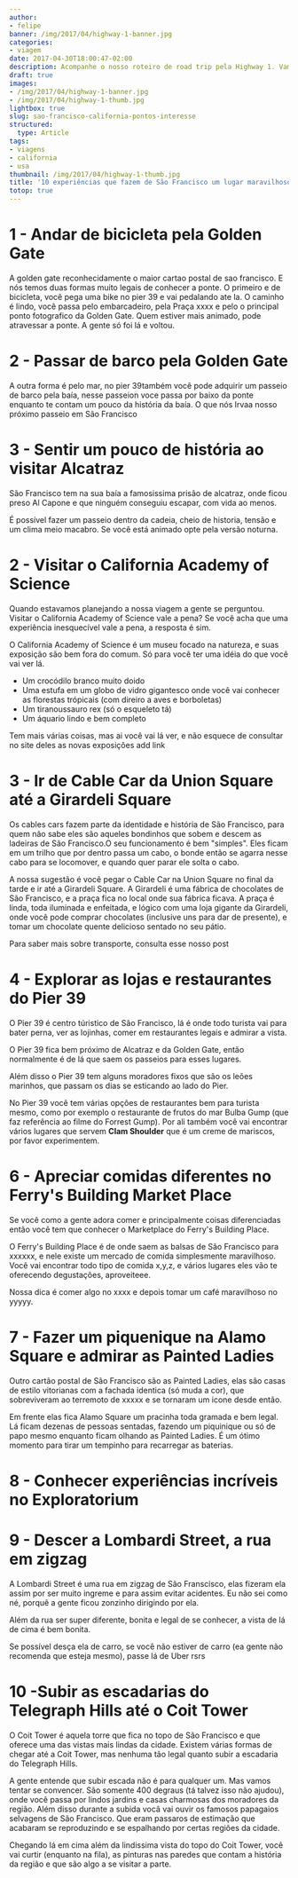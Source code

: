 ```yaml
---
author:
- felipe
banner: /img/2017/04/highway-1-banner.jpg
categories:
- viagem
date: 2017-04-30T18:00:47-02:00
description: Acompanhe o nosso roteiro de road trip pela Highway 1. Vamos falar do Big Sur, o aquário de Monterey, Google, Facebook e muito mais.
draft: true
images:
- /img/2017/04/highway-1-banner.jpg
- /img/2017/04/highway-1-thumb.jpg
lightbox: true
slug: sao-francisco-california-pontos-interesse
structured:
  type: Article
tags:
- viagens
- california
- usa
thumbnail: /img/2017/04/highway-1-thumb.jpg
title: '10 experiências que fazem de São Francisco um lugar maravilhoso para se conhecer'
totop: true
---
```


# 1 - Andar de bicicleta pela Golden Gate

A golden gate reconhecidamente o maior cartao postal de sao francisco. E nós temos duas formas muito legais de conhecer a ponte. O primeiro e de bicicleta, você pega uma bike no pier 39 e vai pedalando ate la. O caminho é lindo, você passa pelo embarcadeiro, pela Praça xxxx e pelo o principal ponto fotografico da Golden Gate. Quem estiver mais animado, pode atravessar a ponte. A gente só foi lá e voltou.



# 2 - Passar de barco pela Golden Gate

A outra forma é pelo mar, no pier 39também você pode adquirir um passeio de barco pela baía, nesse passeion voce passa por baixo da ponte enquanto te contam um pouco da história da baía. O que nós lrvaa nosso próximo passeio em São Francisco

# 3 - Sentir um pouco de história ao visitar Alcatraz

São Francisco tem na sua baía a famosissima prisão de alcatraz, onde ficou preso Al Capone e que ninguém conseguiu escapar, com vida ao menos.

É possível fazer um passeio dentro da cadeia, cheio de historia, tensão e um clima meio macabro. Se você está animado opte pela versão noturna.
# 2 - Visitar o California Academy of Science

Quando estavamos planejando a nossa viagem a gente se perguntou. Visitar o California Academy of Science vale a pena? Se você acha que uma experiência inesquecível vale a pena, a resposta é sim.

O California Academy of Science é um museu focado na natureza, e suas exposição são bem fora do comum. Só para você ter uma idéia do que você vai ver lá.

- Um crocódilo branco muito doido
- Uma estufa em um globo de vidro gigantesco onde você vai conhecer as florestas trópicais (com direiro a aves e borboletas)
- Um tiranoussauro rex (só o esqueleto tá)
- Um áquario lindo e bem completo

Tem mais várias coisas, mas ai você vai lá ver, e não esquece de consultar no site deles as novas exposições add link

# 3 - Ir de Cable Car da Union Square até a Girardeli Square
Os cables cars fazem parte da identidade e história de São Francisco, para quem não sabe eles são aqueles bondinhos que sobem e descem as ladeiras de São Francisco.O seu funcionamento é bem "simples". Eles ficam em um trilho que por dentro passa um cabo, o bonde então se agarra nesse cabo para se locomover, e quando quer parar ele solta o cabo.

A nossa sugestão é você pegar o Cable Car na Union Square no final da tarde e ir até a Girardeli Square. A Girardeli é uma fábrica de chocolates de São Francisco, e a praça fica no local onde sua fábrica ficava. A praça é linda, toda iluminada e enfeitada, e lógico com uma loja gigante da Girardeli, onde você pode comprar chocolates (inclusive uns para dar de presente), e tomar um chocolate quente delicioso sentado no seu pátio.

Para saber mais sobre transporte, consulta esse nosso post 

# 4 - Explorar as lojas e restaurantes do Pier 39

O Pier 39 é centro túristico de São Francisco, lá é onde todo turista vai para bater perna, ver as lojinhas, comer em restaurantes legais e admirar a vista.

O Pier 39 fica bem próximo de Alcatraz e da Golden Gate, então normalmente é de lá que saem os passeios para esses lugares. 

Além disso o Pier 39 tem alguns moradores fixos que são os leões marinhos, que passam os dias se esticando ao lado do Pier.

No Pier 39 você tem várias opções de restaurantes bem para turista mesmo, como por exemplo o restaurante de frutos do mar Bulba Gump (que faz referência ao filme do Forrest Gump). Por ali também você vai encontrar vários lugares que servem **Clam Shoulder** que é um creme de mariscos, por favor experimentem.

# 6 - Apreciar comidas diferentes no Ferry's Building Market Place

Se você como a gente adora comer e principalmente coisas diferenciadas então você tem que conhecer o Marketplace do Ferry's Building Place.

O Ferry's Building Place é de onde saem as balsas de São Francisco para xxxxxx, e nele existe um mercado de comida simplesmente maravilhoso. Você vai encontrar todo tipo de comida x,y,z, e vários lugares eles vão te oferecendo degustações, aproveiteee.

Nossa dica é comer algo no xxxx e depois tomar um café maravilhoso no yyyyy.

# 7 - Fazer um piquenique na Alamo Square e admirar as Painted Ladies

Outro cartão postal de São Francisco são as Painted Ladies, elas são casas de estilo vitorianas com a fachada identica (só muda a cor), que sobreviveram ao terremoto de xxxxx e se tornaram um icone desde então.

Em frente elas fica Alamo Square um pracinha toda gramada e bem legal. Lá ficam dezenas de pessoas sentadas, fazendo um piquinique ou só de papo mesmo enquanto ficam olhando as Painted Ladies. É um ótimo momento para tirar um tempinho para recarregar as baterias.

# 8 - Conhecer experiências incríveis no Exploratorium



# 9 - Descer a Lombardi Street, a rua em zigzag 

A Lombardi Street é uma rua em zigzag de São Franscisco, elas fizeram ela assim por ser muito ingreme e para assim evitar acidentes. Eu não sei como né, porquê a gente ficou zonzinho dirigindo por ela.

Além da rua ser super diferente, bonita e legal de se conhecer, a vista de lá de cima é bem bonita.

Se possível desça ela de carro, se você não estiver de carro (ea gente não recomenda que esteja mesmo), passe lá de Uber rsrs

# 10 -Subir as escadarias do Telegraph Hills até o Coit Tower

O Coit Tower é aquela torre que fica no topo de São Francisco e que oferece uma das vistas mais lindas da cidade. Existem várias formas de chegar até a Coit Tower, mas nenhuma tão legal quanto subir a escadaria do Telegraph Hills.

A gente entende que subir escada não é para qualquer um. Mas vamos tentar se convencer. São somente 400 degraus (tá talvez isso não ajudou), onde você passa por lindos jardins e casas charmosas dos moradores da região. Além disso durante a subida vocâ vai ouvir os famosos papagaios selvagens de São Francisco. Que eram passaros de estimação que acabaram se reproduzindo e se espalhando por certas regiões da cidade.

Chegando lá em cima além da lindissima vista do topo do Coit Tower, você vai curtir (enquanto na fila), as pinturas nas paredes que contam a história da região e que são algo a se visitar a parte.